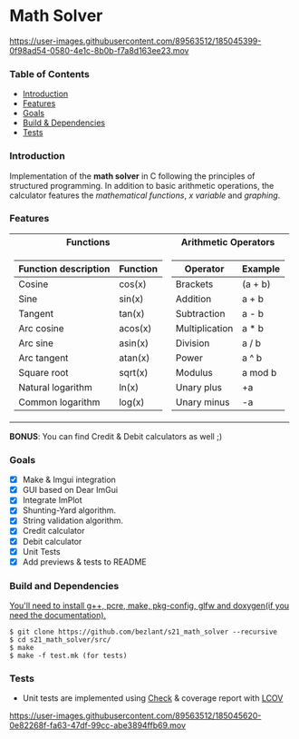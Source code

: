 # Math Solver

https://user-images.githubusercontent.com/89563512/185045399-0f98ad54-0580-4e1c-8b0b-f7a8d163ee23.mov

### Table of Contents
* [Introduction](#introduction)
* [Features](#features)
* [Goals](#goals)
* [Build & Dependencies](#build-and-dependencies)
* [Tests](#tests)

### Introduction

Implementation of the **math solver** in C following the principles of structured programming. In addition to basic arithmetic operations, the calculator features the *mathematical functions*, *x variable* and *graphing*.

### Features
<table>
<tr><th>Functions</th><th>Arithmetic Operators</th></tr>
<tr><td>

| Function description | Function |
| ------ | ------ |
| Cosine | cos(x) |
| Sine | sin(x) |
| Tangent | tan(x) |
| Arc cosine | acos(x) |
| Arc sine | asin(x) |
| Arc tangent | atan(x) |
| Square root | sqrt(x) |
| Natural logarithm | ln(x) |
| Common logarithm | log(x) |

</td><td>

| Operator | Example |
| --------- | ------ |
| Brackets | (a + b) |
| Addition | a + b |
| Subtraction | a - b |
| Multiplication | a * b |
| Division | a / b |
| Power | a ^ b |
| Modulus | a mod b |
| Unary plus | +a |
| Unary minus | -a |

</td></tr> </table>

**BONUS**: You can find Credit & Debit calculators as well ;)

### Goals

- [x] Make & Imgui integration
- [x] GUI based on Dear ImGui
- [x] Integrate ImPlot
- [x] Shunting-Yard algorithm.
- [x] String validation algorithm.
- [x] Credit calculator
- [x] Debit calculator
- [x] Unit Tests 
- [x] Add previews & tests to README

### Build and Dependencies

<u>You'll need to install g++, pcre, make, pkg-config, glfw and doxygen(if you need the documentation).</u><br>

```
$ git clone https://github.com/bezlant/s21_math_solver --recursive
$ cd s21_math_solver/src/
$ make 
$ make -f test.mk (for tests)
```

### Tests
* Unit tests are implemented using [Check](https://libcheck.github.io/check/) & coverage report with [LCOV](https://github.com/linux-test-project/lcov)

https://user-images.githubusercontent.com/89563512/185045620-0e82268f-fa63-47df-99cc-abe3894ffb69.mov
